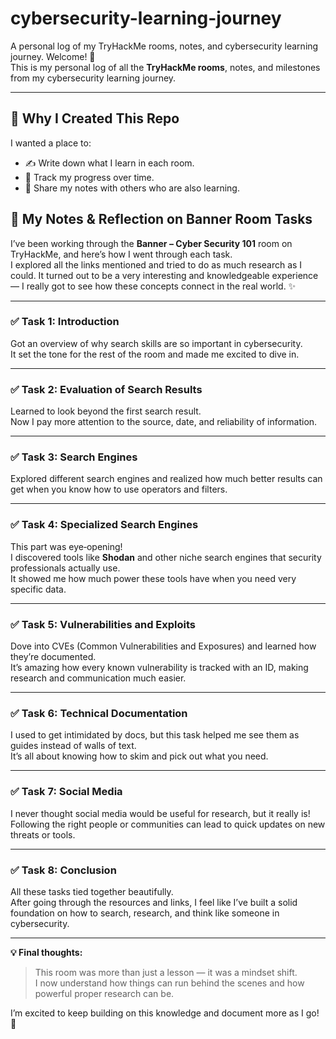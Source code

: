 # cybersecurity-learning-journey
A personal log of my TryHackMe rooms, notes, and cybersecurity learning journey.
Welcome! 👋  
This is my personal log of all the **TryHackMe rooms**, notes, and milestones from my cybersecurity learning journey.  

---

## 🌟 Why I Created This Repo
I wanted a place to:
- ✍️ Write down what I learn in each room.
- 📌 Track my progress over time.
- 🤝 Share my notes with others who are also learning.

## 🧭 My Notes & Reflection on Banner Room Tasks

I’ve been working through the **Banner – Cyber Security 101** room on TryHackMe, and here’s how I went through each task.  
I explored all the links mentioned and tried to do as much research as I could. It turned out to be a very interesting and knowledgeable experience — I really got to see how these concepts connect in the real world. ✨

---

### ✅ Task 1: Introduction
Got an overview of why search skills are so important in cybersecurity.  
It set the tone for the rest of the room and made me excited to dive in.

---

### ✅ Task 2: Evaluation of Search Results
Learned to look beyond the first search result.  
Now I pay more attention to the source, date, and reliability of information.

---

### ✅ Task 3: Search Engines
Explored different search engines and realized how much better results can get when you know how to use operators and filters.

---

### ✅ Task 4: Specialized Search Engines
This part was eye‑opening!  
I discovered tools like **Shodan** and other niche search engines that security professionals actually use.  
It showed me how much power these tools have when you need very specific data.

---

### ✅ Task 5: Vulnerabilities and Exploits
Dove into CVEs (Common Vulnerabilities and Exposures) and learned how they’re documented.  
It’s amazing how every known vulnerability is tracked with an ID, making research and communication much easier.

---

### ✅ Task 6: Technical Documentation
I used to get intimidated by docs, but this task helped me see them as guides instead of walls of text.  
It’s all about knowing how to skim and pick out what you need.

---

### ✅ Task 7: Social Media
I never thought social media would be useful for research, but it really is!  
Following the right people or communities can lead to quick updates on new threats or tools.

---

### ✅ Task 8: Conclusion
All these tasks tied together beautifully.  
After going through the resources and links, I feel like I’ve built a solid foundation on how to search, research, and think like someone in cybersecurity.

---

**💡 Final thoughts:**  
> This room was more than just a lesson — it was a mindset shift.  
> I now understand how things can run behind the scenes and how powerful proper research can be.

I’m excited to keep building on this knowledge and document more as I go! 🚀
